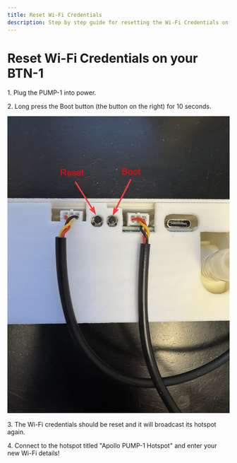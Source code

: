 ```yaml
---
title: Reset Wi-Fi Credentials
description: Step by step guide for resetting the Wi-Fi Credentials on your BTN-1.
---
```

# Reset Wi-Fi Credentials on your BTN-1

1\. Plug the PUMP-1 into power.

2\. Long press the Boot button (the button on the right) for 10 seconds.

![](../../../assets/pump-1-buttons-labeled-2.jpg)

3\. The Wi-Fi credentials should be reset and it will broadcast its hotspot again.

4\. Connect to the hotspot titled "Apollo PUMP-1 Hotspot" and enter your new Wi-Fi details!